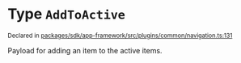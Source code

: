 # Type `AddToActive`
<sub>Declared in [packages/sdk/app-framework/src/plugins/common/navigation.ts:131](https://github.com/dxos/dxos/blob/ce1e5d079/packages/sdk/app-framework/src/plugins/common/navigation.ts#L131)</sub>


Payload for adding an item to the active items.



